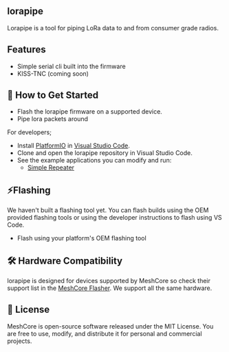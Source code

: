 ## lorapipe

Lorapipe is a tool for piping LoRa data to and from consumer grade radios.

## Features

 - Simple serial cli built into the firmware
 - KISS-TNC (coming soon)

## 🚀 How to Get Started

- Flash the lorapipe firmware on a supported device.
- Pipe lora packets around

For developers;

- Install [PlatformIO](https://docs.platformio.org) in [Visual Studio Code](https://code.visualstudio.com).
- Clone and open the lorapipe repository in Visual Studio Code.
- See the example applications you can modify and run:
  - [Simple Repeater](./examples/simple_repeater)

## ⚡️Flashing

We haven't built a flashing tool yet. You can flash builds using the OEM provided flashing tools or using the developer instructions to flash using VS Code.

- Flash using your platform's OEM flashing tool


## 🛠 Hardware Compatibility

lorapipe is designed for devices supported by MeshCore so check their support list in the [MeshCore Flasher](https://flasher.meshcore.co.uk). We support all the same hardware.

## 📜 License

MeshCore is open-source software released under the MIT License. You are free to use, modify, and distribute it for personal and commercial projects.

